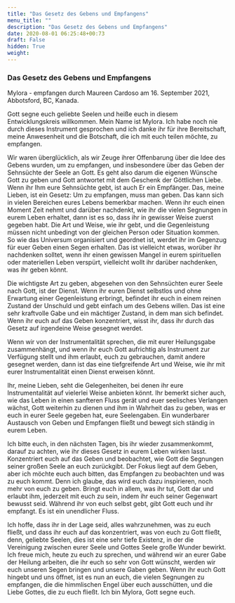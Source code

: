 ```yaml
---
title: "Das Gesetz des Gebens und Empfangens"
menu_title: ""
description: "Das Gesetz des Gebens und Empfangens"
date: 2020-08-01 06:25:48+00:73
draft: False
hidden: True
weight:
---
```

### Das Gesetz des Gebens und Empfangens

Mylora - empfangen durch Maureen Cardoso am 16. September 2021, Abbotsford, BC, Kanada.

Gott segne euch geliebte Seelen und heiße euch in diesem Entwicklungskreis willkommen. Mein Name ist Mylora. Ich habe noch nie durch dieses Instrument gesprochen und ich danke ihr für ihre Bereitschaft, meine Anwesenheit und die Botschaft, die ich mit euch teilen möchte, zu empfangen.

Wir waren überglücklich, als wir Zeuge ihrer Offenbarung über die Idee des Gebens wurden, um zu empfangen, und insbesondere über das Geben der Sehnsüchte der Seele an Gott. Es geht also darum die eigenen Wünsche Gott zu geben und Gott antwortet mit dem Geschenk der Göttlichen Liebe. Wenn ihr Ihm eure Sehnsüchte gebt, ist auch Er ein Empfänger. Das, meine Lieben, ist ein Gesetz: Um zu empfangen, muss man geben. Das kann sich in vielen Bereichen eures Lebens bemerkbar machen. Wenn ihr euch einen Moment Zeit nehmt und darüber nachdenkt, wie ihr die vielen Segnungen in eurem Leben erhaltet, dann ist es so, dass ihr in gewisser Weise zuerst gegeben habt. Die Art und Weise, wie ihr gebt, und die Gegenleistung müssen nicht unbedingt von der gleichen Person oder Situation kommen. So wie das Universum organisiert und geordnet ist, werdet ihr im Gegenzug für euer Geben einen Segen erhalten. Das ist vielleicht etwas, worüber ihr nachdenken solltet, wenn ihr einen gewissen Mangel in eurem spirituellen oder materiellen Leben verspürt, vielleicht wollt ihr darüber nachdenken, was ihr geben könnt.

Die wichtigste Art zu geben, abgesehen von den Sehnsüchten eurer Seele nach Gott, ist der Dienst. Wenn ihr euren Dienst selbstlos und ohne Erwartung einer Gegenleistung erbringt, befindet ihr euch in einem reinen Zustand der Unschuld und gebt einfach um des Gebens willen. Das ist eine sehr kraftvolle Gabe und ein mächtiger Zustand, in dem man sich befindet. Wenn ihr euch auf das Geben konzentriert, wisst ihr, dass ihr durch das Gesetz auf irgendeine Weise gesegnet werdet.

Wenn wir von der Instrumentalität sprechen, die mit eurer Heilungsgabe zusammenhängt, und wenn ihr euch Gott aufrichtig als Instrument zur Verfügung stellt und ihm erlaubt, euch zu gebrauchen, damit andere gesegnet werden, dann ist das eine tiefgreifende Art und Weise, wie ihr mit eurer Instrumentalität einen Dienst erweisen könnt.

Ihr, meine Lieben, seht die Gelegenheiten, bei denen ihr eure Instrumentalität auf vielerlei Weise anbieten könnt. Ihr bemerkt sicher auch, wie das Leben in einen sanfteren Fluss gerät und euer seelisches Verlangen wächst, Gott weiterhin zu dienen und ihm in Wahrheit das zu geben, was er euch in eurer Seele gegeben hat, eure Seelengaben. Ein wunderbarer Austausch von Geben und Empfangen fließt und bewegt sich ständig in eurem Leben.

Ich bitte euch, in den nächsten Tagen, bis ihr wieder zusammenkommt, darauf zu achten, wie ihr dieses Gesetz in eurem Leben wirken lasst. Konzentriert euch auf das Geben und beobachtet, wie Gott die Segnungen seiner großen Seele an euch zurückgibt. Der Fokus liegt auf dem Geben, aber ich möchte euch auch bitten, das Empfangen zu beobachten und was zu euch kommt. Denn ich glaube, das wird euch dazu inspirieren, noch mehr von euch zu geben. Bringt euch in allem, was ihr tut, Gott dar und erlaubt ihm, jederzeit mit euch zu sein, indem ihr euch seiner Gegenwart bewusst seid. Während ihr von euch selbst gebt, gibt Gott euch und ihr empfangt. Es ist ein unendlicher Fluss.

Ich hoffe, dass ihr in der Lage seid, alles wahrzunehmen, was zu euch fließt, und dass ihr euch auf das konzentriert, was von euch zu Gott fließt, denn, geliebte Seelen, dies ist eine sehr tiefe Existenz, in der die Vereinigung zwischen eurer Seele und Gottes Seele große Wunder bewirkt. Ich freue mich, heute zu euch zu sprechen, und während wir an eurer Gabe der Heilung arbeiten, die ihr euch so sehr von Gott wünscht, werden wir euch unseren Segen bringen und unsere Gaben geben. Wenn ihr euch Gott hingebt und uns öffnet, ist es nun an euch, die vielen Segnungen zu empfangen, die die himmlischen Engel über euch ausschütten, und die Liebe Gottes, die zu euch fließt. Ich bin Mylora, Gott segne euch.
